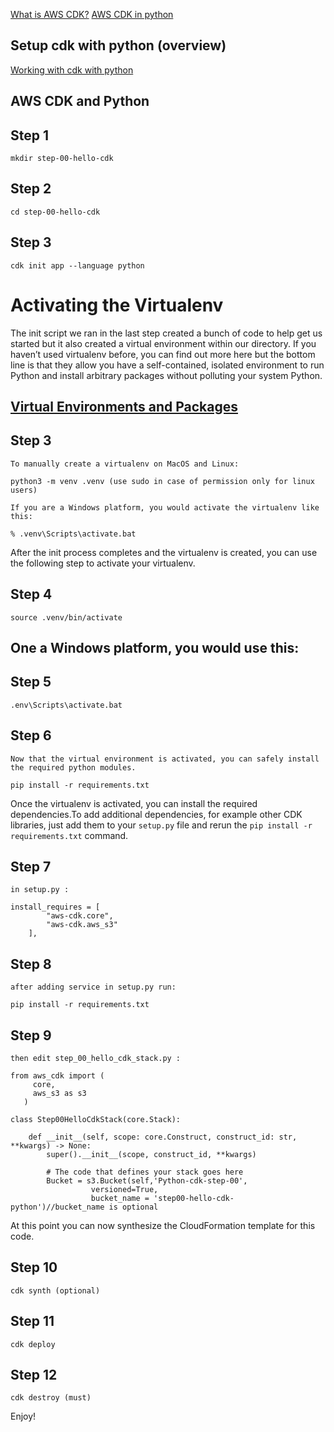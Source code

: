 [What is AWS CDK?](https://docs.aws.amazon.com/cdk/latest/guide/home.html)
[AWS CDK in python](https://docs.aws.amazon.com/cdk/api/latest/python/index.html)

## Setup cdk with python (overview)


[Working with cdk with python](https://docs.aws.amazon.com/cdk/latest/guide/work-with-cdk-python.html)

## AWS CDK and Python 

## Step 1
```
mkdir step-00-hello-cdk 
```

## Step 2
```
cd step-00-hello-cdk
```

## Step 3
```
cdk init app --language python
```

# Activating the Virtualenv
The init script we ran in the last step created a bunch of code to help get us started but it also created a virtual environment within our directory. If you haven’t used virtualenv before, you can find out more here but the bottom line is that they allow you have a self-contained, isolated environment to run Python and install arbitrary packages without polluting your system Python.

## [Virtual Environments and Packages](https://docs.python.org/3/tutorial/venv.html#virtual-environments-and-packages)




## Step 3
```
To manually create a virtualenv on MacOS and Linux:

python3 -m venv .venv (use sudo in case of permission only for linux users)
```


```
If you are a Windows platform, you would activate the virtualenv like this:

% .venv\Scripts\activate.bat
```

After the init process completes and the virtualenv is created, you can use the following
step to activate your virtualenv.

## Step 4
```
source .venv/bin/activate
```

## One a Windows platform, you would use this:

## Step 5
```
.env\Scripts\activate.bat
```

## Step 6
```
Now that the virtual environment is activated, you can safely install the required python modules.

pip install -r requirements.txt
```

Once the virtualenv is activated, you can install the required dependencies.To add additional dependencies, for example other CDK libraries, just add
them to your `setup.py` file and rerun the `pip install -r requirements.txt`
command.

## Step 7
```
in setup.py :

install_requires = [
        "aws-cdk.core",
        "aws-cdk.aws_s3"
    ],
```

## Step 8
```
after adding service in setup.py run:

pip install -r requirements.txt
```

## Step 9
```
then edit step_00_hello_cdk_stack.py :

from aws_cdk import (
     core, 
     aws_s3 as s3
   )
   
class Step00HelloCdkStack(core.Stack):

    def __init__(self, scope: core.Construct, construct_id: str, **kwargs) -> None:
        super().__init__(scope, construct_id, **kwargs)
        
        # The code that defines your stack goes here
        Bucket = s3.Bucket(self,'Python-cdk-step-00',
                  versioned=True,
                  bucket_name = 'step00-hello-cdk-python')//bucket_name is optional
```

At this point you can now synthesize the CloudFormation template for this code.

## Step 10
```
cdk synth (optional)
```

## Step 11
```
cdk deploy
```
## Step 12
```
cdk destroy (must)
```

Enjoy!
